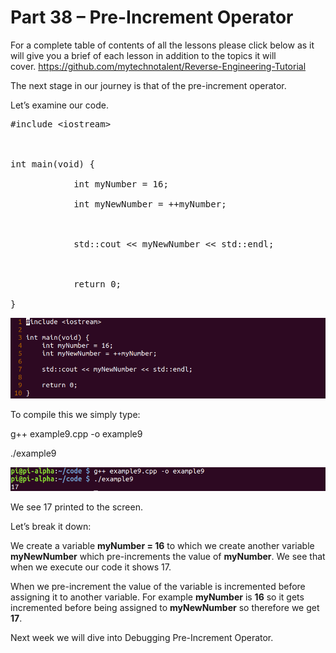 # Part 38 – Pre-Increment Operator

For a complete table of contents of all the lessons please click below as it will give you a brief of each lesson in addition to the topics it will cover.&nbsp;https://github.com/mytechnotalent/Reverse-Engineering-Tutorial

The next stage in our journey is that of the pre-increment operator.&nbsp;

Let’s examine our code.

<pre spellcheck="false">#include &lt;iostream&gt;

&nbsp;

int main(void) {

&nbsp;&nbsp;&nbsp;&nbsp;&nbsp;&nbsp;&nbsp;&nbsp;&nbsp;&nbsp;&nbsp; int myNumber = 16;

&nbsp;&nbsp;&nbsp;&nbsp;&nbsp;&nbsp;&nbsp;&nbsp;&nbsp;&nbsp;&nbsp; int myNewNumber = ++myNumber;

&nbsp;

&nbsp;&nbsp;&nbsp;&nbsp;&nbsp;&nbsp;&nbsp;&nbsp;&nbsp;&nbsp;&nbsp; std::cout &lt;&lt; myNewNumber &lt;&lt; std::endl;

&nbsp;

&nbsp;&nbsp;&nbsp;&nbsp;&nbsp;&nbsp;&nbsp;&nbsp;&nbsp;&nbsp;&nbsp; return 0;

}
</pre>

<div class="slate-resizable-image-embed slate-image-embed__resize-full-width"><img src="imgs/671736424.jpg"/></div>

To compile this we simply type:

g++ example9.cpp -o example9

./example9

<div class="slate-resizable-image-embed slate-image-embed__resize-full-width"><img src="imgs/155174217.jpg"/></div>

We see 17 printed to the screen.

Let’s break it down:

We create a variable __myNumber = 16__ to which we create another variable __myNewNumber__ which pre-increments the value of __myNumber__.&nbsp;We see that when we execute our code it shows 17.

When we pre-increment the value of the variable is incremented before assigning it to another variable.&nbsp;For example __myNumber__ is __16__ so it gets incremented before being assigned to __myNewNumber__ so therefore we get __17__.

Next week we will dive into Debugging Pre-Increment Operator.